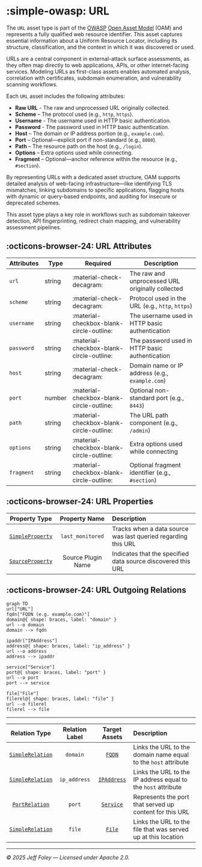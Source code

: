 # :simple-owasp: URL

The `URL` asset type is part of the [OWASP](https://owasp.org) [Open Asset Model](https://github.com/owasp-amass/open-asset-model) (OAM) and represents a fully qualified web resource identifier. This asset captures essential information about a Uniform Resource Locator, including its structure, classification, and the context in which it was discovered or used.

URLs are a central component in external-attack surface assessments, as they often map directly to web applications, APIs, or other internet-facing services. Modeling URLs as first-class assets enables automated analysis, correlation with certificates, subdomain enumeration, and vulnerability scanning workflows.

Each `URL` asset includes the following attributes:

- **Raw URL** - The raw and unprocessed URL originally collected.
- **Scheme** – The protocol used (e.g., `http`, `https`).
- **Username** - The username used in HTTP basic authentication.
- **Password** - The password used in HTTP basic authentication.
- **Host** – The domain or IP address portion (e.g., `example.com`).
- **Port** – Optional—explicit port if non-standard (e.g., `8080`).
- **Path** – The resource path on the host (e.g., `/login`).
- **Options** – Extra options used while connecting.
- **Fragment** – Optional—anchor reference within the resource (e.g., `#section`).

By representing URLs with a dedicated asset structure, OAM supports detailed analysis of web-facing infrastructure—like identifying TLS mismatches, linking subdomains to specific applications, flagging hosts with dynamic or query-based endpoints, and auditing for insecure or deprecated schemes.

This asset type plays a key role in workflows such as subdomain takeover detection, API fingerprinting, redirect chain mapping, and vulnerability assessment pipelines.

## :octicons-browser-24: URL Attributes

| Attributes       | Type   | Required | Description |
|------------------|--------|----------|-------------|
| `url`            | string | :material-check-decagram: | The raw and unprocessed URL originally collected |
| `scheme`         | string | :material-check-decagram: | Protocol used in the URL (e.g., `http`, `https`) |
| `username`       | string | :material-checkbox-blank-circle-outline: | The username used in HTTP basic authentication |
| `password`       | string | :material-checkbox-blank-circle-outline: | The password used in HTTP basic authentication |
| `host`           | string | :material-check-decagram: | Domain name or IP address (e.g., `example.com`) |
| `port`           | number | :material-checkbox-blank-circle-outline: | Optional non-standard port (e.g., `8443`) |
| `path`           | string | :material-checkbox-blank-circle-outline: | The URL path component (e.g., `/admin`) |
| `options`        | string | :material-checkbox-blank-circle-outline: | Extra options used while connecting |
| `fragment`       | string | :material-checkbox-blank-circle-outline: | Optional fragment identifier (e.g., `#section`) |

## :octicons-browser-24: URL Properties

| Property Type       | Property Name       | Description   |
| :-----------------: | :-----------------: | :------------ |
| [`SimpleProperty`](../properties/simple_property.md) | `last_monitored` | Tracks when a data source was last queried regarding this URL |
| [`SourceProperty`](../properties/source_property.md) | Source Plugin Name | Indicates that the specified data source discovered this URL |

## :octicons-browser-24: URL Outgoing Relations

```mermaid
graph TD
url["URL"]
fqdn["FQDN (e.g. example.com)"]
domain@{ shape: braces, label: "domain" }
url --o domain
domain --> fqdn

ipaddr["IPAddress"]
address@{ shape: braces, label: "ip_address" }
url --o address
address --> ipaddr

service["Service"]
port@{ shape: braces, label: "port" }
url --o port
port --> service

file["File"]
filerel@{ shape: braces, label: "file" }
url --o filerel
filerel --> file
```

---

| Relation Type       | Relation Label     | Target Assets    | Description   |
| :-----------------: | :----------------: | :--------------: | :------------ |
| [`SimpleRelation`](../relations/simple_relation.md) | `domain` | [`FQDN`](./fqdn.md) | Links the URL to the domain name equal to the `host` attribute |
| [`SimpleRelation`](../relations/simple_relation.md) | `ip_address` | [`IPAddress`](./ip_address.md) | Links the URL to the IP address equal to the `host` attribute |
| [`PortRelation`](../relations/port_relation.md) | `port` | [`Service`](./service.md) | Represents the port that served up content for this URL |
| [`SimpleRelation`](../relations/simple_relation.md) | `file` | [`File`](./file.md) | Links the URL to the file that was served up at this location |

---

*© 2025 Jeff Foley — Licensed under Apache 2.0.*